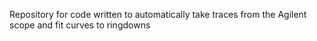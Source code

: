 Repository for code written to automatically take traces from the Agilent scope and fit curves to
ringdowns
